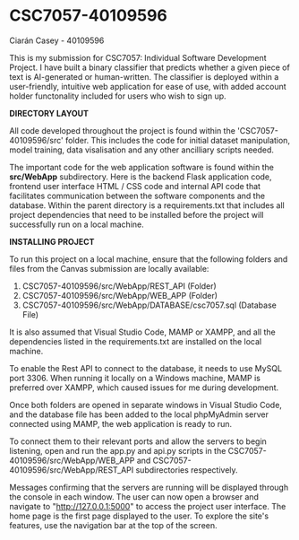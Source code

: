 # CSC7057-40109596
Ciarán Casey - 40109596

This is my submission for CSC7057: Individual Software Development Project. I have built a binary classifier that predicts whether a given piece of text is AI-generated or human-written. The classifier is deployed within a user-friendly, intuitive web application for ease of use, with added account holder functonality included for users who wish to sign up. 

<b> DIRECTORY LAYOUT </b>

All code developed throughout the project is found within the 'CSC7057-40109596/src' folder. This includes the code for initial dataset manipulation, model training, data visalisation and any other ancilliary scripts needed. 

The important code for the web application software is found within the <b>src/WebApp</b> subdirectory. Here is the backend Flask application code, frontend user interface HTML / CSS code and internal API code that facilitates communication between the software components and the database. Within the parent directory is a requirements.txt that includes all project dependencies that need to be installed before the project will successfully run on a local machine.

<b> INSTALLING PROJECT </b>

To run this project on a local machine, ensure that the following folders and files from the Canvas submission are locally available:

1. CSC7057-40109596/src/WebApp/REST_API (Folder)
2. CSC7057-40109596/src/WebApp/WEB_APP (Folder)
3. CSC7057-40109596/src/WebApp/DATABASE/csc7057.sql (Database File)

It is also assumed that Visual Studio Code, MAMP or XAMPP, and all the dependencies listed in the requirements.txt are installed on the local machine.

To enable the Rest API to connect to the database, it needs to use MySQL port 3306. When running it locally on a Windows machine, MAMP is preferred over XAMPP, which caused issues for me during development. 

Once both folders are opened in separate windows in Visual Studio Code, and the database file has been added to the local phpMyAdmin server connected using MAMP, the web application is ready to run. 

To connect them to their relevant ports and allow the servers to begin listening, open and run the app.py and api.py scripts in the CSC7057-40109596/src/WebApp/WEB_APP and CSC7057-40109596/src/WebApp/REST_API subdirectories respectively. 

Messages confirming that the servers are running will be displayed through the console in each window. The user can now open a browser and navigate to "http://127.0.0.1:5000" to access the project user interface. The home page is the first page displayed to the user. To explore the site's features, use the navigation bar at the top of the screen.
